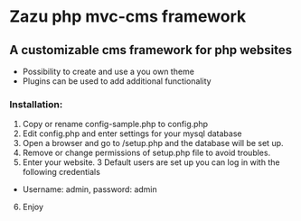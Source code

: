 # Zazu php mvc-cms framework

## A customizable cms framework for php websites
- Possibility to create and use a you own theme
- Plugins can be used to add additional functionality

### Installation:

1. Copy or rename config-sample.php to config.php
2. Edit config.php and enter settings for your mysql database
3. Open a browser and go to /setup.php and the database will be set up.
4. Remove or change permissions of setup.php file to avoid troubles.
5. Enter your website. 3 Default users are set up you can log in with the following credentials
  * Username: admin, password: admin
6. Enjoy